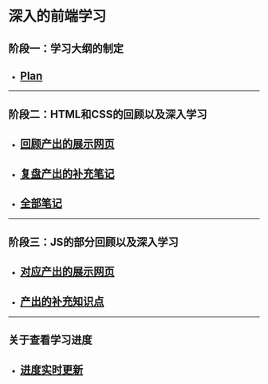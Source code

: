 # 深入的前端学习
## 阶段一：学习大纲的制定
- [Plan](study.md)
  --
---
## 阶段二：HTML和CSS的回顾以及深入学习
- [回顾产出的展示网页](./1.HTML+CSS/.show.html)
  --  
- [复盘产出的补充笔记](HTML+CSS混合.md)
  --

- [全部笔记](1.HTML+CSS)
  --
---
## 阶段三：JS的部分回顾以及深入学习
- [对应产出的展示网页](./2.JS/.show.html)
  --
- [产出的补充知识点](./2.JS/.JS.md)
  --
---
## 关于查看学习进度
- [进度实时更新](url)
  --
